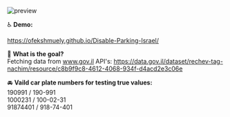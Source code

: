 
![preview](https://i.imgur.com/2Ar0jym.png) 



:wheelchair: **Demo:**

https://ofekshmuely.github.io/Disable-Parking-Israel/

📘 **What is the goal?**<br>
Fetching data from www.gov.il API's:
https://data.gov.il/dataset/rechev-tag-nachim/resource/c8b9f9c8-4612-4068-934f-d4acd2e3c06e


🚘 **Vaild car plate numbers for testing true values:**
<br>190991 / 190-991 
<br>1000231 / 100-02-31 
<br>91874401 / 918-74-401

